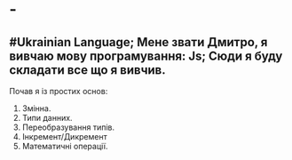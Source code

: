 # -
#Ukrainian Language;
Мене звати Дмитро, я вивчаю мову програмування: Js;
Сюди я буду складати все що я вивчив.
---------------------------------------
Почав я із простих основ:
1. Змінна.
2. Типи данних.
3. Переобразування типів.
4. Інкремент/Дикремент
5. Математичні операції.
